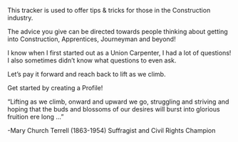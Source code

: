 
This tracker is used to offer tips & tricks for those in the Construction industry. 


The advice you give can be directed towards people thinking about getting into Construction, Apprentices, Journeyman and beyond!


I know when I first started out as a Union Carpenter, I had a lot of questions! I also sometimes didn’t know what questions to even ask. 


Let’s pay it forward and reach back to lift as we climb.


Get started by creating a Profile!


“Lifting as we climb, onward and upward we go, struggling and striving and hoping that the buds and blossoms of our desires will burst into glorious fruition ere long …”

-Mary Church Terrell (1863-1954) 
Suffragist and Civil Rights Champion

